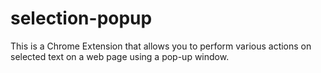 # selection-popup
This is a Chrome Extension that allows you to perform various actions on selected text on a web page using a pop-up window.  

